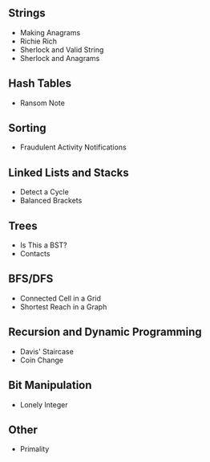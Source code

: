 ## Strings
- Making Anagrams
- Richie Rich
- Sherlock and Valid String
- Sherlock and Anagrams

## Hash Tables
- Ransom Note

## Sorting
- Fraudulent Activity Notifications

## Linked Lists and Stacks
- Detect a Cycle
- Balanced Brackets

## Trees
- Is This a BST?
- Contacts

## BFS/DFS
- Connected Cell in a Grid
- Shortest Reach in a Graph

## Recursion and Dynamic Programming
- Davis' Staircase
- Coin Change

## Bit Manipulation
- Lonely Integer

## Other
- Primality